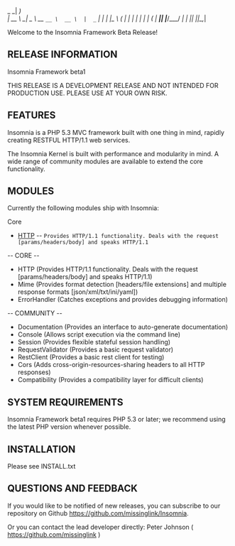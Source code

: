 
  _ _|                                 _)      
    |  __ \   __|  _ \  __ `__ \  __ \  |  _` |
    |  |   |\__ \ (   | |   |   | |   | | (   |
  ___|_|  _|____/\___/ _|  _|  _|_|  _|_|\__,_|


Welcome to the Insomnia Framework Beta Release! 

 RELEASE INFORMATION
------------------------

Insomnia Framework beta1

THIS RELEASE IS A DEVELOPMENT RELEASE AND NOT INTENDED FOR PRODUCTION USE.
PLEASE USE AT YOUR OWN RISK.

 FEATURES
------------------------

Insomnia is a PHP 5.3 MVC framework built with one thing in mind, rapidly creating
RESTFUL HTTP/1.1 web services.

The Insomnia Kernel is built with performance and modularity in mind.
A wide range of community modules are available to extend the core functionality.

 MODULES
------------------------

Currently the following modules ship with Insomnia:

Core
* [HTTP](https://github.com/missinglink/Insomnia/tree/master/lib/Insomnia/Kernel/Module/HTTP) -- `Provides HTTP/1.1 functionality. Deals with the request [params/headers/body] and speaks HTTP/1.1`


-- CORE --
- HTTP (Provides HTTP/1.1 functionality. Deals with the request [params/headers/body] and speaks HTTP/1.1)
- Mime (Provides format detection [headers/file extensions] and multiple response formats [json/xml/txt/ini/yaml])
- ErrorHandler (Catches exceptions and provides debugging information)

-- COMMUNITY --
- Documentation (Provides an interface to auto-generate documentation)
- Console (Allows script execution via the command line)
- Session (Provides flexible stateful session handling)
- RequestValidator (Provides a basic request validator)
- RestClient (Provides a basic rest client for testing)
- Cors (Adds cross-origin-resources-sharing headers to all HTTP responses)
- Compatibility (Provides a compatibility layer for difficult clients)

 SYSTEM REQUIREMENTS
------------------------

Insomnia Framework beta1 requires PHP 5.3 or later; we recommend using the
latest PHP version whenever possible.

 INSTALLATION
------------------------

Please see INSTALL.txt

 QUESTIONS AND FEEDBACK
------------------------

If you would like to be notified of new releases, you can subscribe to our 
repository on Github https://github.com/missinglink/Insomnia.

Or you can contact the lead developer directly:
Peter Johnson ( https://github.com/missinglink )
